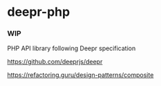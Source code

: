 # deepr-php

### WIP

PHP API library following Deepr specification 

https://github.com/deeprjs/deepr

https://refactoring.guru/design-patterns/composite
